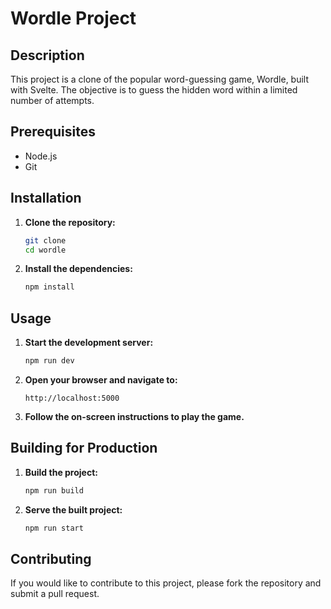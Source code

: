 # Wordle Project

## Description
This project is a clone of the popular word-guessing game, Wordle, built with Svelte. The objective is to guess the hidden word within a limited number of attempts.

## Prerequisites
- Node.js
- Git

## Installation

1. **Clone the repository:**
    ```sh
    git clone 
    cd wordle
    ```

2. **Install the dependencies:**
    ```sh
    npm install
    ```

## Usage

1. **Start the development server:**
    ```sh
    npm run dev
    ```

2. **Open your browser and navigate to:**
    ```
    http://localhost:5000
    ```

3. **Follow the on-screen instructions to play the game.**

## Building for Production

1. **Build the project:**
    ```sh
    npm run build
    ```

2. **Serve the built project:**
    ```sh
    npm run start
    ```

## Contributing
If you would like to contribute to this project, please fork the repository and submit a pull request.

